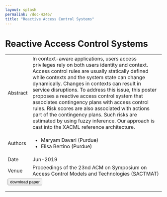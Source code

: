 ```yaml
---
layout: splash
permalink: /doc-4246/
title: "Reactive Access Control Systems"
---
```


# Reactive Access Control Systems

<table>
    <tbody>
    <tr>
        <td>Abstract</td>
        <td>In context-aware applications, users access privileges rely on both users identity and context. Access control rules are usually statically defined while contexts and the system state can change dynamically. Changes in contexts can result in service disruptions. To address this issue, this poster proposes a reactive access control system that associates contingency plans with access control rules. Risk scores are also associated with actions part of the contingency plans. Such risks are estimated by using fuzzy inference. Our approach is cast into the XACML reference architecture.</td>
    </tr>
    <tr>
        <td>Authors</td>
        <td>
            <ul>
                <li>Maryam Davari (Purdue)</li>
                <li>Elisa Bertino (Purdue)</li>
            </ul>
        </td>
    </tr>
    <tr>
        <td>Date</td>
        <td>Jun-2019</td>
    </tr>
    <tr>
        <td>Venue</td>
        <td>Proceedings of the 23nd ACM on Symposium on Access Control Models and Technologies (SACTMAT)</td>
    </tr>
        <tr>
            <td colspan="2">
                <form method="get" action="https://dais-ita.org/sites/default/files/ReactiveAccessControlSystems.pdf">
                    <button type="submit">download paper</button>
                </form>
            </td>
        </tr>
    </tbody>
</table>
